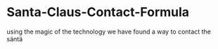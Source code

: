 # Santa-Claus-Contact-Formula
using the magic of the technology we have found a way to contact the säntä

